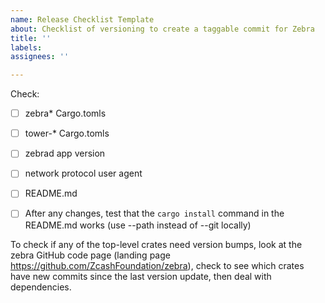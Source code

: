 ```yaml
---
name: Release Checklist Template
about: Checklist of versioning to create a taggable commit for Zebra
title: ''
labels:
assignees: ''

---
```


Check:

- [ ] zebra* Cargo.tomls
- [ ] tower-* Cargo.tomls
- [ ] zebrad app version
- [ ] network protocol user agent
- [ ] README.md

- [ ] After any changes, test that the `cargo install` command in the README.md
      works (use --path instead of --git locally)

To check if any of the top-level crates need version bumps, look at the zebra
GitHub code page (landing page https://github.com/ZcashFoundation/zebra), check
to see which crates have new commits since the last version update, then deal
with dependencies.
